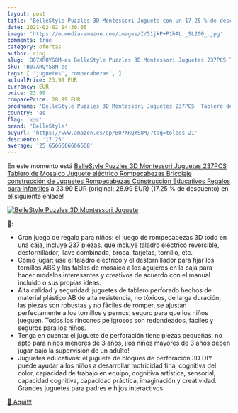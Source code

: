 ```yaml
---
layout: post
title: 'BelleStyle Puzzles 3D Montessori Juguete con un 17.25 % de descuento'
date: 2021-02-02 14:30:05
image: 'https://m.media-amazon.com/images/I/51jkP+P1bAL._SL200_.jpg'
comments: true
category: ofertas
author: ring
slug: 'B07XRQYS8M-es BelleStyle Puzzles 3D Montessori Juguetes 237PCS Tablero...'
sku: 'B07XRQYS8M-es'
tags: [ 'juguetes','rompecabezas', ]
actualPrice: 23.99 EUR
currency: EUR
price: 23.99
comparePrice: 28.99 EUR
prodname: 'BelleStyle Puzzles 3D Montessori Juguetes 237PCS  Tablero de Mosaico Juguete eléctrico Rompecabezas Bricolaje construcción de Juguetes Rompecabezas Construcción Educativos Regalos para Infantiles'
country: 'es'
flag: '🇪🇸'
brand: 'BelleStyle'
buyurl: 'https://www.amazon.es/dp/B07XRQYS8M/?tag=tolees-21'
descuento: '17.25'
average: '25.6566666666668'
---
```


En este momento está [BelleStyle Puzzles 3D Montessori Juguetes 237PCS  Tablero de Mosaico Juguete eléctrico Rompecabezas Bricolaje construcción de Juguetes Rompecabezas Construcción Educativos Regalos para Infantiles](https://www.amazon.es/dp/B07XRQYS8M/?tag=tolees-21) a 23.99 EUR (original: 28.99 EUR) (17.25 %  de descuento) en el siguiente enlace!

[![BelleStyle Puzzles 3D Montessori Juguete](https://m.media-amazon.com/images/I/51jkP+P1bAL._SL200_.jpg)](https://www.amazon.es/dp/B07XRQYS8M/?tag=tolees-21)

🔎:

- Gran juego de regalo para niños: el juego de rompecabezas 3D todo en una caja, incluye 237 piezas, que incluye taladro eléctrico reversible, destornillador, llave combinada, broca, tarjetas, tornillo, etc.
- Cómo jugar: use el taladro eléctrico y el destornillador para fijar los tornillos ABS y las tablas de mosaico a los agujeros en la caja para hacer modelos interesantes y creativos de acuerdo con el manual incluido o sus propias ideas.
- Alta calidad y seguridad: juguetes de tablero perforado hechos de material plástico AB de alta resistencia, no tóxicos, de larga duración, las piezas son robustas y no fáciles de romper, se ajustan perfectamente a los tornillos y pernos, seguro para que los niños jueguen. Todos los rincones peligrosos son redondeados, fáciles y seguros para los niños.
- Tenga en cuenta: el juguete de perforación tiene piezas pequeñas, no apto para niños menores de 3 años, ¡los niños mayores de 3 años deben jugar bajo la supervisión de un adulto!
- Juguetes educativos: el juguete de bloques de perforación 3D DIY puede ayudar a los niños a desarrollar motricidad fina, cognitiva del color, capacidad de trabajo en equipo, cognitiva artística, sensorial, capacidad cognitiva, capacidad práctica, imaginación y creatividad. Grandes juguetes para padres e hijos interactivos.

[🛒 Aquí!!!](https://www.amazon.es/dp/B07XRQYS8M/?tag=tolees-21)
